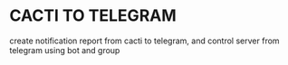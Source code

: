 # CACTI TO TELEGRAM
create notification report from cacti to telegram, and control server from telegram using bot and group
